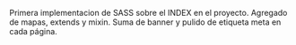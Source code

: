 Primera implementacion de SASS sobre el INDEX en el proyecto.
Agregado de mapas, extends y mixin.
Suma de banner y pulido de etiqueta meta en cada página.